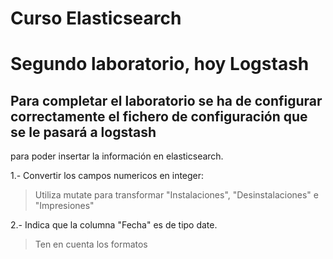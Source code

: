 # Curso Elasticsearch

# Segundo laboratorio, hoy Logstash

## Para completar el laboratorio se ha de configurar correctamente el fichero de configuración que se le pasará a logstash 
para poder insertar la información en elasticsearch.

1.- Convertir los campos numericos en integer:
>Utiliza mutate para transformar "Instalaciones", "Desinstalaciones" e "Impresiones"

2.- Indica que la columna "Fecha" es de tipo date.
>Ten en cuenta los formatos
